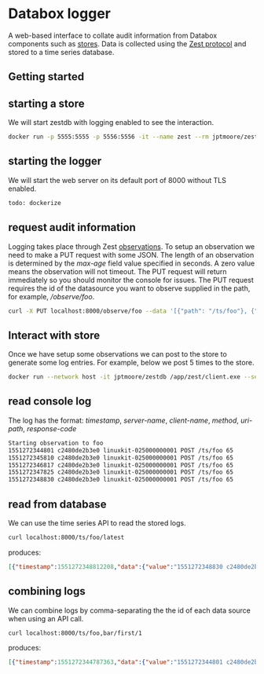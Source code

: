 # Databox logger

A web-based interface to collate audit information from Databox components such as [stores](https://github.com/me-box/zestdb). Data is collected using the [Zest protocol](https://arxiv.org/abs/1902.07009) and stored to a time series database.

## Getting started

## starting a store

We will start zestdb with logging enabled to see the interaction.

```bash
docker run -p 5555:5555 -p 5556:5556 -it --name zest --rm jptmoore/zestdb /app/zest/server.exe --secret-key-file example-server-key --enable-logging
```

## starting the logger

We will start the web server on its default port of 8000 without TLS enabled.

```bash
todo: dockerize
```

## request audit information

Logging takes place through Zest [observations](https://github.com/me-box/zestdb/tree/master/docs#observation). To setup an observation we need to make a PUT request with some JSON. The length of an observation is determined by the *max-age* field value specified in seconds. A zero value means the observation will not timeout. The PUT request will return immediately so you should monitor the console for issues. The PUT request requires the id of the datasource you want to observe supplied in the path, for example, */observe/foo*.

```bash
curl -X PUT localhost:8000/observe/foo --data '[{"path": "/ts/foo"}, {"key": "vl6wu0A@XP?}Or/&BR#LSxn>A+}L)p44/W[wXL3<"}, {"main_endpoint": "tcp://127.0.0.1:5555"}, {"router_endpoint": "tcp://127.0.0.1:5556"}, {"max_age": 60}, {"token": ""}]'
```

## Interact with store

Once we have setup some observations we can post to the store to generate some log entries. For example, below we post 5 times to the store. 

```bash
docker run --network host -it jptmoore/zestdb /app/zest/client.exe --server-key 'vl6wu0A@XP?}Or/&BR#LSxn>A+}L)p44/W[wXL3<' --path '/ts/foo' --mode post --payload '{"value": 42}' --loop 5
```

## read console log

The log has the format: *timestamp*, *server-name*, *client-name*, *method*, *uri-path*, *response-code*

```bash
Starting observation to foo
1551272344801 c2480de2b3e0 linuxkit-025000000001 POST /ts/foo 65
1551272345810 c2480de2b3e0 linuxkit-025000000001 POST /ts/foo 65
1551272346817 c2480de2b3e0 linuxkit-025000000001 POST /ts/foo 65
1551272347825 c2480de2b3e0 linuxkit-025000000001 POST /ts/foo 65
1551272348830 c2480de2b3e0 linuxkit-025000000001 POST /ts/foo 65
```

## read from database

We can use the time series API to read the stored logs.

```bash
curl localhost:8000/ts/foo/latest
```

produces:

```json
[{"timestamp":1551272348812208,"data":{"value":"1551272348830 c2480de2b3e0 linuxkit-025000000001 POST /ts/foo 65"}}]
```


## combining logs

We can combine logs by comma-separating the the id of each data source when using an API call.

```bash
curl localhost:8000/ts/foo,bar/first/1
```

produces:

```json
[{"timestamp":1551272344787363,"data":{"value":"1551272344801 c2480de2b3e0 linuxkit-025000000001 POST /ts/foo 65"}},{"timestamp":1551364092420804,"data":{"value":"1551364092431 b160be0536a4 linuxkit-025000000001 POST /ts/bar 65"}}]
```





